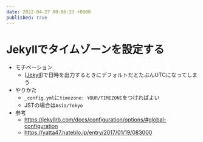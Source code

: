 ```yaml
---
date: 2022-04-27 00:06:23 +0900
published: true
---
```


# Jekyllでタイムゾーンを設定する

- モチベーション
  - [[Jekyll]]で日時を出力するときにデフォルトだとたぶんUTCになってしまう
- やりかた
  - `_config.yml`に`timezone: YOUR/TIMEZONE`をつければよい
  - JSTの場合は`Asia/Tokyo`
- 参考
  - https://jekyllrb.com/docs/configuration/options/#global-configuration
  - https://yatta47.hateblo.jp/entry/2017/01/19/083000

[//begin]: # "Autogenerated link references for markdown compatibility"
[Jekyll]: Jekyll "Jekyll"
[//end]: # "Autogenerated link references"